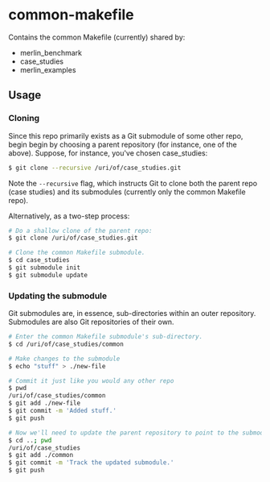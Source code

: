 # common-makefile

Contains the common Makefile (currently) shared by:

- merlin_benchmark
- case_studies
- merlin_examples

## Usage

### Cloning

Since this repo primarily exists as a Git submodule of some other repo, begin begin by choosing a parent repository (for instance, one of the above).
Suppose, for instance, you've chosen case_studies:

```bash
$ git clone --recursive /uri/of/case_studies.git
```

Note the `--recursive` flag, which instructs Git to clone both the parent repo (case studies) and its submodules (currently only the common Makefile repo).

Alternatively, as a two-step process:

```bash
# Do a shallow clone of the parent repo:
$ git clone /uri/of/case_studies.git

# Clone the common Makefile submodule.
$ cd case_studies
$ git submodule init
$ git submodule update
```

### Updating the submodule

Git submodules are, in essence, sub-directories within an outer repository.
Submodules are also Git repositories of their own.

```bash
# Enter the common Makefile submodule's sub-directory.
$ cd /uri/of/case_studies/common

# Make changes to the submodule
$ echo "stuff" > ./new-file

# Commit it just like you would any other repo
$ pwd
/uri/of/case_studies/common
$ git add ./new-file
$ git commit -m 'Added stuff.'
$ git push

# Now we'll need to update the parent repository to point to the submodule's new commit
$ cd ..; pwd
/uri/of/case_studies
$ git add ./common
$ git commit -m 'Track the updated submodule.'
$ git push
```

